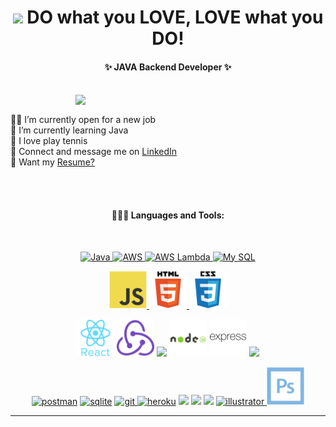 <h1 align="center"><img src="https://raw.githubusercontent.com/MartinHeinz/MartinHeinz/master/wave.gif" width="45px"> DO what you LOVE, LOVE what you DO!   </h1>

<h4 align="center">✨ JAVA Backend Developer ✨</h4>
<br />

<img align="right" width="400" src="https://github-readme-stats.vercel.app/api/top-langs/?username=Jason7jl&layout=compact"/>



<br />

🤞🏻 I’m currently open for a new job <br />
🔭 I’m currently learning Java<br />
🌱 I love play tennis <br />
📨 Connect and message me on [LinkedIn](https://www.linkedin.com/in/william-foksman-4892381a0/)<br />
📄 Want my [Resume?](https://docs.google.com/document/d/1roh4q5I2XRMd9J5MHj44BDsErRL3QYQ5ohTHziInksk/edit?usp=sharing) <br />


<br />
<br />


<h4 align="center">👩🏼‍💻 Languages and Tools:</h4>
<br />

<div align="center">

<a href="https://1000logos.net/java-logo/" target="_blank" rel="noreferrer"> <img src="https://www.vectorlogo.zone/logos/java/java-vertical.svg" alt="Java" width="60" /> </a> <a href="https://1000logos.net/java-logo/" target="_blank" rel="noreferrer"> <img src="https://www.vectorlogo.zone/logos/amazon_aws/amazon_aws-ar21.svg" alt="AWS" width="60" /> </a> </a> <a href="https://1000logos.net/java-logo/" target="_blank" rel="noreferrer"> <img src="https://www.vectorlogo.zone/logos/amazon_awslambda/amazon_awslambda-ar21.svg" alt="AWS Lambda" width="60" /> </a> <a href="https://1000logos.net/java-logo/" target="_blank" rel="noreferrer"> <img src="https://www.vectorlogo.zone/logos/mysql/mysql-official.svg" alt="My SQL" width="60" /> </a>
  
<a href="https://developer.mozilla.org/en-US/docs/Web/JavaScript" target="_blank" rel="noreferrer"> <img src="https://raw.githubusercontent.com/devicons/devicon/master/icons/javascript/javascript-original.svg" alt="javascript" width="60" /> </a>  <a href="https://www.w3.org/html/" target="_blank" rel="noreferrer"> <img src="https://raw.githubusercontent.com/devicons/devicon/master/icons/html5/html5-original-wordmark.svg" alt="html5" width="60" /> </a>  <a href="https://www.w3schools.com/css/" target="_blank" rel="noreferrer"> <img src="https://raw.githubusercontent.com/devicons/devicon/master/icons/css3/css3-original-wordmark.svg" alt="css3" width="60" /> </a>  
 
  <a href="https://reactjs.org/" target="_blank" rel="noreferrer"><img src="https://raw.githubusercontent.com/devicons/devicon/master/icons/react/react-original-wordmark.svg" alt="react" width="60" /></a>  <a href="https://redux.js.org" target="_blank" rel="noreferrer"> <img src="https://raw.githubusercontent.com/devicons/devicon/master/icons/redux/redux-original.svg" alt="redux" width="60" /></a>  <img src= "https://cdn.svgporn.com/logos/axios.svg" width='60'> 
 <a href="https://nodejs.org" target="_blank" rel="noreferrer"><img src="https://raw.githubusercontent.com/devicons/devicon/master/icons/nodejs/nodejs-original-wordmark.svg" alt="nodejs" width="60" /></a>  <a href="https://expressjs.com" target="_blank" rel="noreferrer"> <img src="https://raw.githubusercontent.com/devicons/devicon/master/icons/express/express-original-wordmark.svg" alt="express" width="60" /></a>  <img src= "https://cdn.svgporn.com/logos/nodemon.svg" width='60'>

<a href="https://postman.com" target="_blank" rel="noreferrer"> <img src="https://www.vectorlogo.zone/logos/getpostman/getpostman-icon.svg" alt="postman" width="60" /></a>  <a href="https://www.sqlite.org/" target="_blank" rel="noreferrer"> <img src="https://www.vectorlogo.zone/logos/sqlite/sqlite-icon.svg" alt="sqlite" width="60" /></a> 
  <a href="https://git-scm.com/" target="_blank" rel="noreferrer"> <img src="https://www.vectorlogo.zone/logos/git-scm/git-scm-icon.svg" alt="git" width="60" /> </a>  <a href="https://heroku.com" target="_blank" rel="noreferrer"> <img src="https://www.vectorlogo.zone/logos/heroku/heroku-icon.svg" alt="heroku" width="50" /></a> 
 <img src= "https://cdn.svgporn.com/logos/npm.svg" width='60'>  <img src= "https://cdn.svgporn.com/logos/visual-studio-code.svg" width='60'>  <img src= "https://cdn.svgporn.com/logos/apple.svg" width='60'>  <a href="https://www.adobe.com/in/products/illustrator.html" target="_blank" rel="noreferrer"> <img src="https://www.vectorlogo.zone/logos/adobe_illustrator/adobe_illustrator-icon.svg" alt="illustrator" width="60" /> </a>  <a href="https://www.photoshop.com/en" target="_blank" rel="noreferrer"> <img src="https://raw.githubusercontent.com/devicons/devicon/master/icons/photoshop/photoshop-line.svg" alt="photoshop" width="60" /></a>

_________________________________________________________________________

